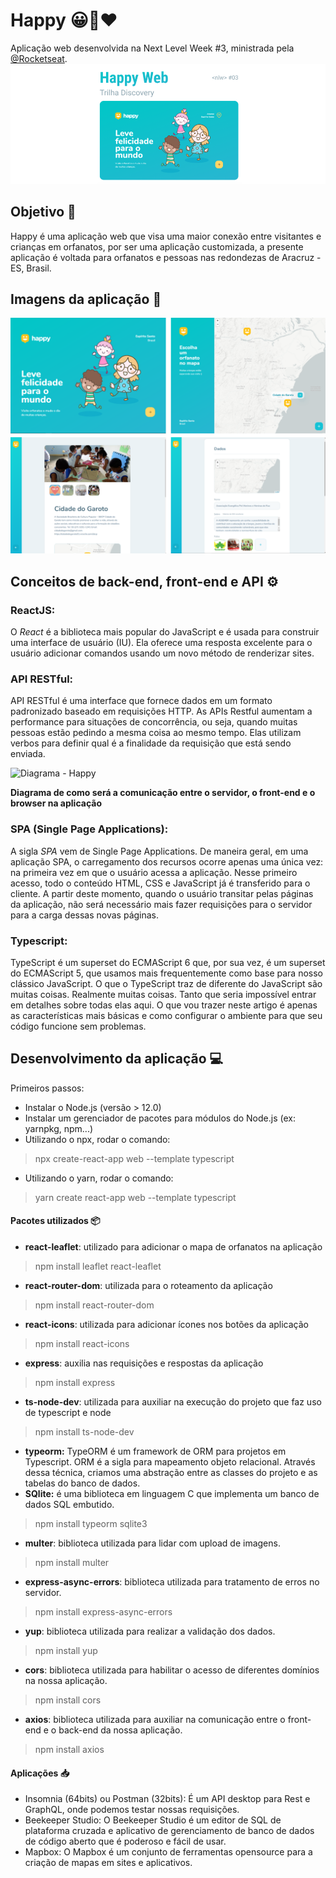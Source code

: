 # Happy 😀👫❤️

Aplicação web desenvolvida na Next Level Week #3, ministrada pela [@Rocketseat](https://github.com/rocketseat).
<img src="https://github.com/thaina-gomes/happy-web/blob/main/img-readme/happy-capa.PNG" alt="Happy">

## Objetivo 📑

Happy é uma aplicação web que visa uma maior conexão entre visitantes e crianças em orfanatos, por ser uma aplicação customizada, a presente aplicação é voltada para orfanatos e pessoas nas redondezas de Aracruz - ES, Brasil.

## Imagens da aplicação 📸

<img src="https://github.com/thaina-gomes/happy-web/blob/main/img-readme/happy-imagens.png" alt="Imagens Happy">

## Conceitos de back-end, front-end e API ⚙️

### ReactJS:
O *React* é a biblioteca mais popular do JavaScript e é usada para construir uma interface de usuário (IU). Ela oferece uma resposta excelente para o usuário adicionar comandos usando um novo método de renderizar sites.

### API RESTful:

API RESTful é uma interface que fornece dados em um formato padronizado baseado em requisições HTTP.
As APIs Restful aumentam a performance para situações de concorrência, ou seja, quando muitas pessoas estão pedindo a mesma coisa ao mesmo tempo. Elas utilizam verbos para definir qual é a finalidade da requisição que está sendo enviada.

<img src="https://phppot.com/wp-content/uploads/2015/10/restful-web-services-api-architecture.jpg" alt="Diagrama - Happy" width="500px">

**Diagrama de como será a comunicação entre o servidor, o front-end e o browser na aplicação**

### SPA (Single Page Applications):
A sigla *SPA* vem de Single Page Applications. De maneira geral, em uma aplicação SPA, o carregamento dos recursos ocorre apenas uma única vez: na primeira vez em que o usuário acessa a aplicação. Nesse primeiro acesso, todo o conteúdo HTML, CSS e JavaScript já é transferido para o cliente. A partir deste momento, quando o usuário transitar pelas páginas da aplicação, não será necessário mais fazer requisições para o servidor para a carga dessas novas páginas.

### Typescript:
TypeScript é um superset do ECMAScript 6 que, por sua vez, é um superset do ECMAScript 5, que usamos mais frequentemente como base para nosso clássico JavaScript. 
O que o TypeScript traz de diferente do JavaScript são muitas coisas. Realmente muitas coisas. Tanto que seria impossível entrar em detalhes sobre todas elas aqui. O que vou trazer neste artigo é apenas as características mais básicas e como configurar o ambiente para que seu código funcione sem problemas.

## Desenvolvimento da aplicação 💻
Primeiros passos:
- Instalar o Node.js (versão > 12.0)
- Instalar um gerenciador de pacotes para módulos do Node.js (ex: yarnpkg, npm...)
- Utilizando o npx, rodar o comando:
> npx create-react-app web --template typescript
- Utilizando o yarn, rodar o comando:
> yarn create react-app web --template typescript

#### Pacotes utilizados 📦
- **react-leaflet**: utilizado para adicionar o mapa de orfanatos na aplicação
> npm install leaflet react-leaflet
- **react-router-dom**: utilizada para o roteamento da aplicação
> npm install react-router-dom
- **react-icons**: utilizada para adicionar ícones nos botões da aplicação 
> npm install react-icons
- **express**: auxilia nas requisições e respostas da aplicação
> npm install express
- **ts-node-dev**: utilizada para auxiliar na execução do projeto que faz uso de typescript e node
> npm install ts-node-dev
- **typeorm:** TypeORM é um framework de ORM para projetos em Typescript. ORM é a sigla para mapeamento objeto relacional. Através dessa técnica, criamos uma abstração entre as classes do projeto e as tabelas do banco de dados. 
- **SQlite:**  é uma biblioteca em linguagem C que implementa um banco de dados SQL embutido.
>  npm install typeorm sqlite3
- **multer**: biblioteca utilizada para lidar com upload de imagens.
> npm install multer
- **express-async-errors**:  biblioteca utilizada para tratamento de erros no servidor.
> npm install express-async-errors
- **yup**:  biblioteca utilizada para realizar a validação dos dados.
> npm install yup
- **cors**:  biblioteca utilizada para habilitar o acesso de diferentes domínios na nossa aplicação.
> npm install cors
- **axios**:  biblioteca utilizada para auxiliar na comunicação entre o front-end e o back-end da nossa aplicação.
> npm install axios
#### Aplicações 📥
- Insomnia (64bits) ou Postman (32bits): É um API desktop para Rest e GraphQL, onde podemos testar nossas requisições.
- Beekeeper Studio: O Beekeeper Studio é um editor de SQL de plataforma cruzada e aplicativo de gerenciamento de banco de dados de código aberto que é poderoso e fácil de usar.
- Mapbox: O Mapbox é um conjunto de ferramentas opensource para a criação de mapas em sites e aplicativos.
